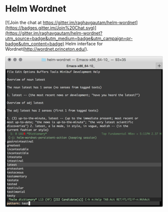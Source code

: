 # Helm Wordnet

[![Join the chat at https://gitter.im/raghavgautam/helm-wordnet](https://badges.gitter.im/Join%20Chat.svg)](https://gitter.im/raghavgautam/helm-wordnet?utm_source=badge&utm_medium=badge&utm_campaign=pr-badge&utm_content=badge)
Helm interface for Wordnet(http://wordnet.princeton.edu/).

![helm-wordnet-screenshot](helm-wordnet-screenshot.png)

